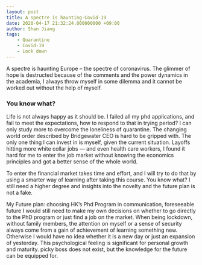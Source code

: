 ```yaml
---
layout: post
title: A spectre is haunting-Covid-19
date: 2020-04-17 21:32:24.000000000 +09:00
author: Shan Jiang
tags:
    - Quarantine
    - Covid-19
    - Lock down
---
```


A spectre is haunting Europe – the spectre of coronavirus. The glimmer of hope is destructed because of the comments and the power dynamics in the academia, I always throw myself in some dilemma and it cannot be worked out without the help of myself.

### You know what?

Life is not always happy as it should be. I failed all my phd applications, and fail to meet the expectations, how to respond to that in trying period? I can only study more to overcome the loneliness of quarantine. The changing world order described by Bridgewater CEO is hard to be gripped with. The only one thing I can invest in is myself, given the current situation. Layoffs hitting more white collar jobs — and even health care workers, I found it hard for me to enter the job market without knowing the economics principles and got a better sense of the whole world.

To enter the financial market takes time and effort, and I will try to do that by using a smarter way of learning after taking this course. You know what? I still need a higher degree and insights into the novelty and the future plan is not a fake.

My Future plan: choosing HK’s Phd Program in communication, foreseeable future I would still need to make my own decisions on whether to go directly to the PhD program or just find a job on the market. When being lockdown, without family members, the attention on myself or a sense of security always come from a gain of achievement of learning something new. Otherwise I would have no idea whether it is a new day or just an expansion of yesterday. This psychological feeling is significant for personal growth and maturity. picky boss does not exist, but the knowledge for the future can be equipped for.
